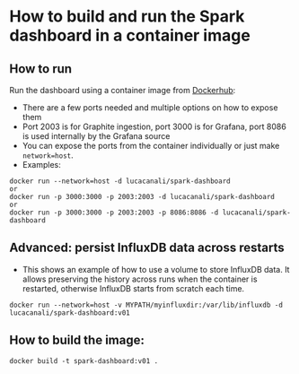# How to build and run the Spark dashboard in a container image

## How to run
Run the dashboard using a container image from [Dockerhub](https://hub.docker.com/r/lucacanali/spark-dashboard):
- There are a few ports needed and multiple options on how to expose them
- Port 2003 is for Graphite ingestion, port 3000 is for Grafana, port 8086 is used internally by the Grafana source
- You can expose the ports from the container individually or just make `network=host`.
- Examples:
```
docker run --network=host -d lucacanali/spark-dashboard
or
docker run -p 3000:3000 -p 2003:2003 -d lucacanali/spark-dashboard
or
docker run -p 3000:3000 -p 2003:2003 -p 8086:8086 -d lucacanali/spark-dashboard
```

## Advanced: persist InfluxDB data across restarts
- This shows an example of how to use a volume to store InfluxDB data. 
  It allows preserving the history across runs when the container is restarted,
  otherwise InfluxDB starts from scratch each time.
```
docker run --network=host -v MYPATH/myinfluxdir:/var/lib/influxdb -d lucacanali/spark-dashboard:v01
```

## How to build the image:
```
docker build -t spark-dashboard:v01 .
```

